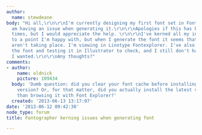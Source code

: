 ```yaml
---
author:
  name: stewdeane
body: "Hi all,\r\n\r\nI'm currently designing my first font set in Fontographer and
  am having an issue when generating it.\r\n\r\nApologies if this has been asked numerous
  times, but I would appreciate the help. \r\n\r\nI've kerned all my individual pairs
  to a point I'm happy with, but when I generate the font it seems that the changes
  aren't taking place. I'm viewing in Linotype Fontexplorer. I've also tried activating
  the font and testing it in Illustrator to check, and I still don't have the kerning
  I wanted.\r\n\r\nAny thoughts?"
comments:
- author:
    name: oldnick
    picture: 109434
  body: 'Dumb question: did you clear your font cache before installing your latest
    version? Or, for that matter, did you actually install the latest version, rather
    than browsing it with Font Explorer?'
  created: '2013-06-13 13:17:07'
date: '2013-06-12 09:42:30'
node_type: forum
title: Fontographer kerning issues when generating font

---
```

